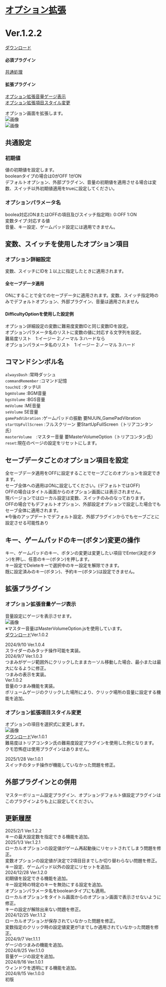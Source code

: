 # [オプション拡張](https://raw.githubusercontent.com/nuun888/MZ/master/NUUN_OptionEx.js)
# Ver.1.2.2
[ダウンロード](https://raw.githubusercontent.com/nuun888/MZ/master/NUUN_OptionEx.js)  
#### 必須プラグイン
[共通処理](https://github.com/nuun888/MZ/blob/master/README/Base.md)  
#### 拡張プラグイン
[オプション拡張音量ゲージ表示](https://github.com/nuun888/MZ/blob/master/NUUN_OptionEx_2.js)  
[オプション拡張項目スタイル変更](https://github.com/nuun888/MZ/blob/master/NUUN_OptionEx_3.js)  

オプション画面を拡張します。  
![画像](img/OptionEx1.png)  
![画像](img/OptionEx2.png)  

## 共通設定

### 初期値
値の初期値を設定します。  
booleanタイプの場合は0がOFF 1がON  
デフォルトオプション、外部プラグイン、音量の初期値を適用させる場合は変数、スイッチ以外初期値適用をtrueに設定してください。  

### オプションパラメータ名
boolea対応(ONまたはOFFの項目及びスイッチ指定時): 0:OFF 1:ON  
変数タイプ:対応する値  
音量、キー設定、ゲームパッド設定には適用できません。  

## 変数、スイッチを使用したオプション項目
### オプション詳細設定
変数、スイッチにIDを１以上に指定したときに適用されます。  

#### 全セーブデータ適用
ONにすることで全てのセーブデータに適用されます。変数、スイッチ指定時のみでデフォルトオプション、外部プラグイン、音量は適用されません  

#### DifficultyOptionを使用した設定例
オプション詳細設定の変数に難易度変数IDと同じ変数IDを設定。  
オプションパラメータ名のリストに変数の値に対応する文字列を設定。  
難易度リスト　1:イージー 2:ノーマル 3:ハードなら  
オプションパラメータ名のリスト　1:イージー 2:ノーマル 3:ハード  

## コマンドシンボル名
`alwaysDash` :常時ダッシュ  
`commandRemember` :コマンド記憶  
`touchUI` :タッチUI  
`bgmVolume` :BGM音量  
`bgsVolume` :BGS音量  
`meVolume` :ME音量  
`seVolume` SE音量  
`gamePadVibration` :ゲームパッドの振動 要NUUN_GamePadVibration  
`startUpFullScreen` :フルスクリーン 要StartUpFullScreen（トリアコンタン氏）  
`masterVolume`　:マスター音量 要MasterVolumeOption（トリアコンタン氏）  
`reset`:現在のページの設定をリセットにします。  

## セーブデータごとのオプション項目を設定
全セーブデータ適用をOFFに設定することでセーブごとのオプションを設定できます。  
セーブ全体への適用はONに設定してください。(デフォルトではOFF)  
OFFの場合はタイトル画面からのオプション画面には表示されません。  
現バージョンではローカル設定は変数、スイッチのみのなっております。  
OFFの場合でもデフォルトオプション、外部設定オプションで設定した場合でもセーブ全体に適用されます。  
※今後のアップデートでデフォルト設定、外部プラグインからでもセーブごとに設定させる可能性あり  

## キー、ゲームパッドのキー(ボタン)変更の操作
キー、ゲームパッドのキー、ボタンの変更は変更したい項目でEnter(決定ボタン)を押し、任意のキー(ボタン)を押します。  
キー設定でDeleteキーで選択中のキー設定を解除できます。  
既に設定済みのキー(ボタン)、予約キー(ボタン)は設定できません。  

## 拡張プラグイン
### オプション拡張音量ゲージ表示
音量設定にゲージを表示させます。  
![画像](img/OptionEx3.png)  
※マスター音量はMasterVolumeOption.jsを使用しています。  
[ダウンロード](https://github.com/nuun888/MZ/blob/master/NUUN_OptionEx_2.js)Ver.1.0.2  

2024/9/10 Ver.1.0.4  
スライダーのみタッチ操作可能を実装。  
2024/9/7 Ver.1.0.3  
つまみがゲージ範囲外にクリックしたままカーソル移動した場合、最小または最大になるように修正。  
つまみの表示を実装。  
Ver.1.0.2   
音量のつまみ機能を実装。  
ボリュームゲージのクリックした場所により、クリック場所の音量に設定する機能を追加。  

### オプション拡張項目スタイル変更
オプションの項目を選択式に変更します。  
![画像](img/OptionEx4.png)  
[ダウンロード](https://github.com/nuun888/MZ/blob/master/NUUN_OptionEx_3.js)Ver.1.0.1  
難易度はトリアコンタン氏の難易度設定プラグインを使用した例となります。  
クモ恐怖症は使用プラグインはありません。  

2025/1/28 Ver.1.0.1  
スイッチのタッチ操作が機能していなかった問題を修正。  

## 外部プラグインとの併用
マスターボリューム設定プラグイン、オプションデフォルト値設定プラグインはこのプラグインよりも上に設定してください。  

## 更新履歴
2025/2/1 Ver.1.2.2  
キーの最大設定数を指定できる機能を追加。  
2025/1/3 Ver.1.2.1  
ローカルオプションの設定値がゲーム再起動後にリセットされてしまう問題を修正。    
変数オプションの設定値が決定で2項目目までしか切り替わらない問題を修正。  
キー設定、ゲームパッド以外の設定にリセットを追加。  
2024/12/28 Ver.1.2.0  
初期値を設定できる機能を追加。  
キー設定時の特定のキーを無効にする設定を追加。  
オプションパラメータ名をbooleanタイプにも適用。   
ローカルオプションをタイトル画面からのオプション画面で表示させないように修正。  
キーの設定が解除出来ない問題を修正。  
2024/12/25 Ver.1.1.2  
ローカルオプションが保存されていなかった問題を修正。  
変数指定のクリック時の設定値変更が1までしか適用されていなかった問題を修正。  
2024/9/7 Ver.1.1.1  
ゲージのつまみの機能を追加。  
2024/8/25 Ver.1.1.0  
音量ゲージの設定を追加。  
2024/8/16 Ver.1.0.1  
ウィンドウを透明にする機能を追加。  
2024/8/15 Ver.1.0.0  
初版  
